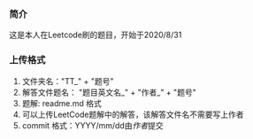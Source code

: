 ### 简介
这是本人在Leetcode刷的题目，开始于2020/8/31

### 上传格式
1. 文件夹名："TT_" + "题号"
2. 解答文件题名： "题目英文名_" + "作者_" + "题号"
3. 题解: readme.md 格式
4. 可以上传LeetCode题解中的解答，该解答文件名不需要写上作者
5. commit 格式：YYYY/mm/dd由*作者*提交